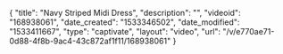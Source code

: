 {
    "title": "Navy Striped Midi Dress",
    "description": "",
    "videoid": "168938061",
    "date_created": "1533346502",
    "date_modified": "1533411667",
    "type": "captivate",
    "layout": "video",
    "url": "\/v\/e770ae71-0d88-4f8b-9ac4-43c872af1f11\/168938061"
}